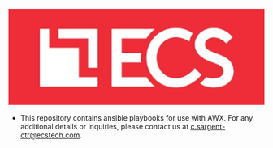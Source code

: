 ![alt text](ecs.logo.JPG)
* This repository contains ansible playbooks for use with AWX. For any additional details or inquiries, please contact us at c.sargent-ctr@ecstech.com.
